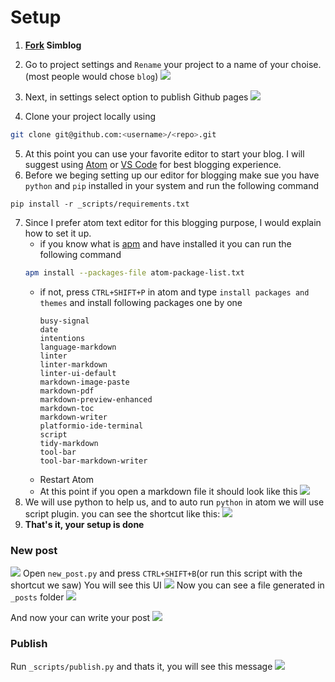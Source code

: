 # Setup


1. **<a href="https://github.com/puneetsl/simblog/fork">Fork</a> Simblog**
2. Go to project settings and `Rename` your project to a name of your choise.(most people would chose `blog`)
![](http://i.imgur.com/h8rToJV.png)

3. Next, in settings select option to publish Github pages
![](http://i.imgur.com/vzGaf5Z.png)
4. Clone your project locally using
```sh
git clone git@github.com:<username>/<repo>.git
```
5. At this point you can use your favorite editor to start your blog. I will suggest using [Atom](https://atom.io/) or [VS Code](https://code.visualstudio.com/) for best blogging experience.
6. Before we beging setting up our editor for blogging make sue you have `python` and `pip` installed in your system and run the following command
```
pip install -r _scripts/requirements.txt
```
7. Since I prefer atom text editor for this blogging purpose, I would explain how to set it up.
    * if you know what is [apm](https://github.com/atom/apm) and have installed it you can run the following command
    ```sh
    apm install --packages-file atom-package-list.txt
    ```
    * if not, press `CTRL+SHIFT+P` in atom and type `install packages and themes` and install following packages one by one
      ```
      busy-signal
      date
      intentions
      language-markdown
      linter
      linter-markdown
      linter-ui-default
      markdown-image-paste
      markdown-pdf
      markdown-preview-enhanced
      markdown-toc
      markdown-writer
      platformio-ide-terminal
      script
      tidy-markdown
      tool-bar
      tool-bar-markdown-writer
      ```
    * Restart Atom
    * At this point if you open a markdown file it should look like this
    ![](http://i.imgur.com/AgaZEgD.png)
8. We will use python to help us, and to auto run `python` in atom we will use script plugin. you can see the shortcut like this:
![](http://i.imgur.com/CvvDnWe.png)
9. **That's it, your setup is done**

### New post
![](http://i.imgur.com/Fly5tjt.png)
Open `new_post.py` and press `CTRL+SHIFT+B`(or run this script with the shortcut we saw)
You will see this UI
![](http://i.imgur.com/29rHp11.png)
Now you can see a file generated in `_posts` folder
![](http://i.imgur.com/hMXVUWq.png)

And now your can write your post
![](http://i.imgur.com/UJFatoW.png)

### Publish
Run `_scripts/publish.py` and thats it, you will see this message
![](http://i.imgur.com/SGNEXlB.png)
